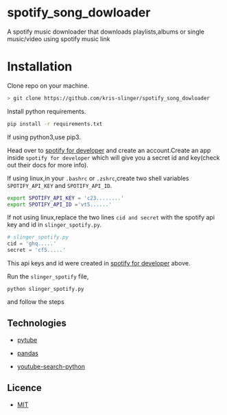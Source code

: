 # spotify_song_dowloader
A spotify music downloader that downloads playlists,albums or single music/video using spotify music link

# Installation
Clone repo on your machine.
```bash
> git clone https://github.com/kris-slinger/spotify_song_dowloader
```
Install python requirements.
```bash
pip install -r requirements.txt
```
If using python3,use pip3.

Head over to [spotify for developer](https://developer.spotify.com/documentation/web-api/) and create an account.Create an app inside `spotify for developer` which will give you a secret id and key(check out their docs for more info).

If using linux,in your `.bashrc` or `.zshrc`,create two shell variables `SPOTIFY_API_KEY` and `SPOTIFY_API_ID`.

```bash
export SPOTIFY_API_KEY = 'c23........'
export SPOTIFY_API_ID ='vt5......'
```

If not using linux,replace the two lines `cid and secret` with the spotify api key and id in `slinger_spotify.py`.

```python
# slinger_spotify.py
cid = 'ghq.....'
secret = 'cf5.....'
```
This api keys and id were created in  [spotify for developer](https://developer.spotify.com/documentation/web-api/) above.

Run the `slinger_spotify` file,
```
python slinger_spotify.py
```
and follow the steps
## Technologies
- [pytube](https://pytube.io/en/latest/)
- [pandas](https://pandas.pydata.org/)

- [youtube-search-python](https://pypi.org/project/youtube-search-python/)
## Licence 
- [MIT](https://choosealicense.com/licenses/mit/)

